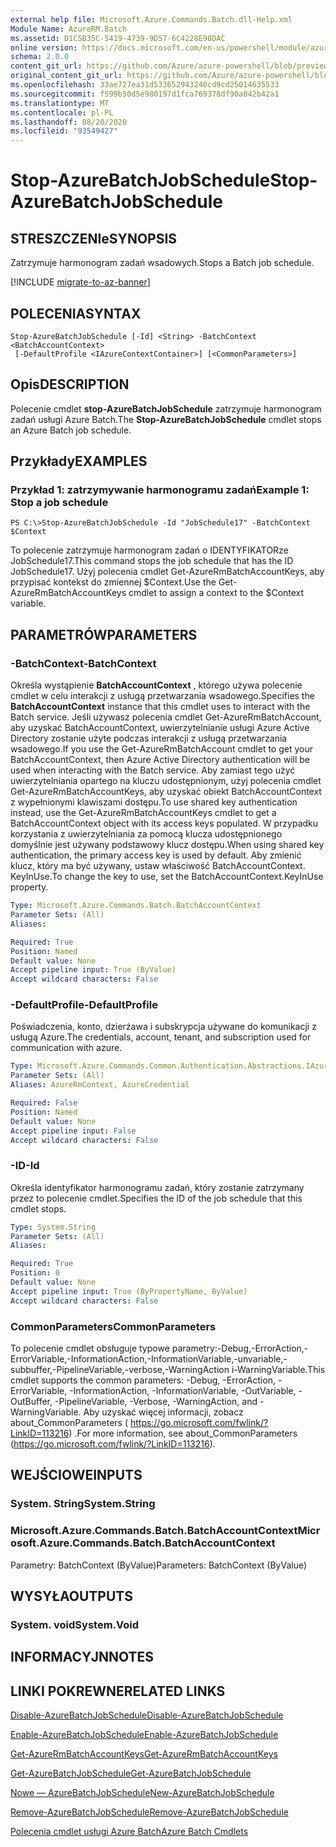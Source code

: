 ```yaml
---
external help file: Microsoft.Azure.Commands.Batch.dll-Help.xml
Module Name: AzureRM.Batch
ms.assetid: D1C5B35C-5419-4739-9D57-6C4228E98DAC
online version: https://docs.microsoft.com/en-us/powershell/module/azurerm.batch/stop-azurebatchjobschedule
schema: 2.0.0
content_git_url: https://github.com/Azure/azure-powershell/blob/preview/src/ResourceManager/AzureBatch/Commands.Batch/help/Stop-AzureBatchJobSchedule.md
original_content_git_url: https://github.com/Azure/azure-powershell/blob/preview/src/ResourceManager/AzureBatch/Commands.Batch/help/Stop-AzureBatchJobSchedule.md
ms.openlocfilehash: 33ae727ea31d533652943240cd9cd25014635533
ms.sourcegitcommit: f599b50d5e980197d1fca769378df90a842b42a1
ms.translationtype: MT
ms.contentlocale: pl-PL
ms.lasthandoff: 08/20/2020
ms.locfileid: "93549427"
---
```

# <span data-ttu-id="98085-101">Stop-AzureBatchJobSchedule</span><span class="sxs-lookup"><span data-stu-id="98085-101">Stop-AzureBatchJobSchedule</span></span>

## <span data-ttu-id="98085-102">STRESZCZENIe</span><span class="sxs-lookup"><span data-stu-id="98085-102">SYNOPSIS</span></span>
<span data-ttu-id="98085-103">Zatrzymuje harmonogram zadań wsadowych.</span><span class="sxs-lookup"><span data-stu-id="98085-103">Stops a Batch job schedule.</span></span>

[!INCLUDE [migrate-to-az-banner](../../includes/migrate-to-az-banner.md)]

## <span data-ttu-id="98085-104">POLECENIA</span><span class="sxs-lookup"><span data-stu-id="98085-104">SYNTAX</span></span>

```
Stop-AzureBatchJobSchedule [-Id] <String> -BatchContext <BatchAccountContext>
 [-DefaultProfile <IAzureContextContainer>] [<CommonParameters>]
```

## <span data-ttu-id="98085-105">Opis</span><span class="sxs-lookup"><span data-stu-id="98085-105">DESCRIPTION</span></span>
<span data-ttu-id="98085-106">Polecenie cmdlet **stop-AzureBatchJobSchedule** zatrzymuje harmonogram zadań usługi Azure Batch.</span><span class="sxs-lookup"><span data-stu-id="98085-106">The **Stop-AzureBatchJobSchedule** cmdlet stops an Azure Batch job schedule.</span></span>

## <span data-ttu-id="98085-107">Przykłady</span><span class="sxs-lookup"><span data-stu-id="98085-107">EXAMPLES</span></span>

### <span data-ttu-id="98085-108">Przykład 1: zatrzymywanie harmonogramu zadań</span><span class="sxs-lookup"><span data-stu-id="98085-108">Example 1: Stop a job schedule</span></span>
```
PS C:\>Stop-AzureBatchJobSchedule -Id "JobSchedule17" -BatchContext $Context
```

<span data-ttu-id="98085-109">To polecenie zatrzymuje harmonogram zadań o IDENTYFIKATORze JobSchedule17.</span><span class="sxs-lookup"><span data-stu-id="98085-109">This command stops the job schedule that has the ID JobSchedule17.</span></span>
<span data-ttu-id="98085-110">Użyj polecenia cmdlet Get-AzureRmBatchAccountKeys, aby przypisać kontekst do zmiennej $Context.</span><span class="sxs-lookup"><span data-stu-id="98085-110">Use the Get-AzureRmBatchAccountKeys cmdlet to assign a context to the $Context variable.</span></span>

## <span data-ttu-id="98085-111">PARAMETRÓW</span><span class="sxs-lookup"><span data-stu-id="98085-111">PARAMETERS</span></span>

### <span data-ttu-id="98085-112">-BatchContext</span><span class="sxs-lookup"><span data-stu-id="98085-112">-BatchContext</span></span>
<span data-ttu-id="98085-113">Określa wystąpienie **BatchAccountContext** , którego używa polecenie cmdlet w celu interakcji z usługą przetwarzania wsadowego.</span><span class="sxs-lookup"><span data-stu-id="98085-113">Specifies the **BatchAccountContext** instance that this cmdlet uses to interact with the Batch service.</span></span>
<span data-ttu-id="98085-114">Jeśli używasz polecenia cmdlet Get-AzureRmBatchAccount, aby uzyskać BatchAccountContext, uwierzytelnianie usługi Azure Active Directory zostanie użyte podczas interakcji z usługą przetwarzania wsadowego.</span><span class="sxs-lookup"><span data-stu-id="98085-114">If you use the Get-AzureRmBatchAccount cmdlet to get your BatchAccountContext, then Azure Active Directory authentication will be used when interacting with the Batch service.</span></span> <span data-ttu-id="98085-115">Aby zamiast tego użyć uwierzytelniania opartego na kluczu udostępnionym, użyj polecenia cmdlet Get-AzureRmBatchAccountKeys, aby uzyskać obiekt BatchAccountContext z wypełnionymi klawiszami dostępu.</span><span class="sxs-lookup"><span data-stu-id="98085-115">To use shared key authentication instead, use the Get-AzureRmBatchAccountKeys cmdlet to get a BatchAccountContext object with its access keys populated.</span></span> <span data-ttu-id="98085-116">W przypadku korzystania z uwierzytelniania za pomocą klucza udostępnionego domyślnie jest używany podstawowy klucz dostępu.</span><span class="sxs-lookup"><span data-stu-id="98085-116">When using shared key authentication, the primary access key is used by default.</span></span> <span data-ttu-id="98085-117">Aby zmienić klucz, który ma być używany, ustaw właściwość BatchAccountContext. KeyInUse.</span><span class="sxs-lookup"><span data-stu-id="98085-117">To change the key to use, set the BatchAccountContext.KeyInUse property.</span></span>

```yaml
Type: Microsoft.Azure.Commands.Batch.BatchAccountContext
Parameter Sets: (All)
Aliases:

Required: True
Position: Named
Default value: None
Accept pipeline input: True (ByValue)
Accept wildcard characters: False
```

### <span data-ttu-id="98085-118">-DefaultProfile</span><span class="sxs-lookup"><span data-stu-id="98085-118">-DefaultProfile</span></span>
<span data-ttu-id="98085-119">Poświadczenia, konto, dzierżawa i subskrypcja używane do komunikacji z usługą Azure.</span><span class="sxs-lookup"><span data-stu-id="98085-119">The credentials, account, tenant, and subscription used for communication with azure.</span></span>

```yaml
Type: Microsoft.Azure.Commands.Common.Authentication.Abstractions.IAzureContextContainer
Parameter Sets: (All)
Aliases: AzureRmContext, AzureCredential

Required: False
Position: Named
Default value: None
Accept pipeline input: False
Accept wildcard characters: False
```

### <span data-ttu-id="98085-120">-ID</span><span class="sxs-lookup"><span data-stu-id="98085-120">-Id</span></span>
<span data-ttu-id="98085-121">Określa identyfikator harmonogramu zadań, który zostanie zatrzymany przez to polecenie cmdlet.</span><span class="sxs-lookup"><span data-stu-id="98085-121">Specifies the ID of the job schedule that this cmdlet stops.</span></span>

```yaml
Type: System.String
Parameter Sets: (All)
Aliases:

Required: True
Position: 0
Default value: None
Accept pipeline input: True (ByPropertyName, ByValue)
Accept wildcard characters: False
```

### <span data-ttu-id="98085-122">CommonParameters</span><span class="sxs-lookup"><span data-stu-id="98085-122">CommonParameters</span></span>
<span data-ttu-id="98085-123">To polecenie cmdlet obsługuje typowe parametry:-Debug,-ErrorAction,-ErrorVariable,-InformationAction,-InformationVariable,-unvariable,-subbuffer,-PipelineVariable,-verbose,-WarningAction i-WarningVariable.</span><span class="sxs-lookup"><span data-stu-id="98085-123">This cmdlet supports the common parameters: -Debug, -ErrorAction, -ErrorVariable, -InformationAction, -InformationVariable, -OutVariable, -OutBuffer, -PipelineVariable, -Verbose, -WarningAction, and -WarningVariable.</span></span> <span data-ttu-id="98085-124">Aby uzyskać więcej informacji, zobacz about_CommonParameters ( https://go.microsoft.com/fwlink/?LinkID=113216) .</span><span class="sxs-lookup"><span data-stu-id="98085-124">For more information, see about_CommonParameters (https://go.microsoft.com/fwlink/?LinkID=113216).</span></span>

## <span data-ttu-id="98085-125">WEJŚCIOWE</span><span class="sxs-lookup"><span data-stu-id="98085-125">INPUTS</span></span>

### <span data-ttu-id="98085-126">System. String</span><span class="sxs-lookup"><span data-stu-id="98085-126">System.String</span></span>

### <span data-ttu-id="98085-127">Microsoft.Azure.Commands.Batch.BatchAccountContext</span><span class="sxs-lookup"><span data-stu-id="98085-127">Microsoft.Azure.Commands.Batch.BatchAccountContext</span></span>
<span data-ttu-id="98085-128">Parametry: BatchContext (ByValue)</span><span class="sxs-lookup"><span data-stu-id="98085-128">Parameters: BatchContext (ByValue)</span></span>

## <span data-ttu-id="98085-129">WYSYŁA</span><span class="sxs-lookup"><span data-stu-id="98085-129">OUTPUTS</span></span>

### <span data-ttu-id="98085-130">System. void</span><span class="sxs-lookup"><span data-stu-id="98085-130">System.Void</span></span>

## <span data-ttu-id="98085-131">INFORMACYJN</span><span class="sxs-lookup"><span data-stu-id="98085-131">NOTES</span></span>

## <span data-ttu-id="98085-132">LINKI POKREWNE</span><span class="sxs-lookup"><span data-stu-id="98085-132">RELATED LINKS</span></span>

[<span data-ttu-id="98085-133">Disable-AzureBatchJobSchedule</span><span class="sxs-lookup"><span data-stu-id="98085-133">Disable-AzureBatchJobSchedule</span></span>](./Disable-AzureBatchJobSchedule.md)

[<span data-ttu-id="98085-134">Enable-AzureBatchJobSchedule</span><span class="sxs-lookup"><span data-stu-id="98085-134">Enable-AzureBatchJobSchedule</span></span>](./Enable-AzureBatchJobSchedule.md)

[<span data-ttu-id="98085-135">Get-AzureRmBatchAccountKeys</span><span class="sxs-lookup"><span data-stu-id="98085-135">Get-AzureRmBatchAccountKeys</span></span>](./Get-AzureRmBatchAccountKeys.md)

[<span data-ttu-id="98085-136">Get-AzureBatchJobSchedule</span><span class="sxs-lookup"><span data-stu-id="98085-136">Get-AzureBatchJobSchedule</span></span>](./Get-AzureBatchJobSchedule.md)

[<span data-ttu-id="98085-137">Nowe — AzureBatchJobSchedule</span><span class="sxs-lookup"><span data-stu-id="98085-137">New-AzureBatchJobSchedule</span></span>](./New-AzureBatchJobSchedule.md)

[<span data-ttu-id="98085-138">Remove-AzureBatchJobSchedule</span><span class="sxs-lookup"><span data-stu-id="98085-138">Remove-AzureBatchJobSchedule</span></span>](./Remove-AzureBatchJobSchedule.md)

[<span data-ttu-id="98085-139">Polecenia cmdlet usługi Azure Batch</span><span class="sxs-lookup"><span data-stu-id="98085-139">Azure Batch Cmdlets</span></span>](./AzureRM.Batch.md)


